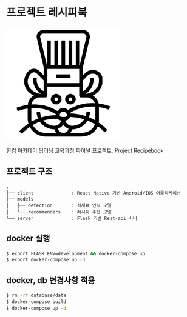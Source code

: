# 프로젝트 레시피북

<img src="./hamster.png" width='300px' />

한컴 아카데미 딥러닝 교육과정 파이널 프로젝트. Project Recipebook



## 프로젝트 구조
```
.
├── client              : React Native 기반 Android/IOS 어플리케이션
├── models
│   ├── detection       : 식재료 인식 모델
│   └── recommenders    : 레시피 추천 모델
└── server              : Flask 기반 Rest-api 서버
```

## docker 실행
```bash
$ export FLASK_ENV=development && docker-compose up
$ export docker-compose up -d
```

## docker, db 변경사항 적용
```bash
$ rm -rf database/data
$ docker-compose build
$ docker-compose up -d
```